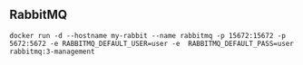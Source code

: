 ## RabbitMQ

    docker run -d --hostname my-rabbit --name rabbitmq -p 15672:15672 -p 5672:5672 -e RABBITMQ_DEFAULT_USER=user -e  RABBITMQ_DEFAULT_PASS=user rabbitmq:3-management